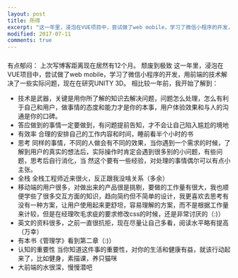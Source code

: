 ```yaml
---
layout: post
title: 所得
excerpt: "这一年里，浸泡在VUE项目中，尝试做了web mobile，学习了微信小程序的开发，用前端的技术解决了一些实际问题，现在在研究UNITY 3D。"
modified: 2017-07-11
comments: true
---
```



### 
有点郁闷： 上次写博客距离现在居然有12个月。
颓废到极致
这一年里，浸泡在VUE项目中，尝试做了web mobile，学习了微信小程序的开发，用前端的技术解决了一些实际问题，现在在研究UNITY 3D。
相比较一年前，我开始了解到：
 - 技术是武器，关键是用你所了解的知识去解决问题，问题怎么处理，怎么有利于自己和用户，做事情的态度和能力才是你的本事，用户体验效果和与人的沟通是你的口碑。
 - 答应做到的事情一定要做到，有问题提前告知，才不会让自己陷入尴尬的境地
 - 有效率 合理的安排自己的工作内容和时间，睡前看半个小时的书
 - 思考 同样的事情，不同的人做会有不同的效果，当你遇到一个需求的时候，了解到用户的真实的想法后，实际操作时肯定会遇到很多别的小问题，有些问题，思考后自行消化，当 然这个要有一些经验，对处理的事情偶尔可以有点小主张。
 - 全栈 全栈工程师近来很火，反正跟我没啥关系（多余）
 - 移动端的用户很多，对做出来的产品很是挑剔，要做的工作量有很大，我也顺便学些了很多交互方面的知识，趋向简约但不简单的设计，我更喜欢去思考有没有一种方案，让用户使用起来更舒坦，容易理解的方案，而不是根据工作量来计较，但是在经理吹毛求疵的要求修改css的时候，还是非常讨厌的（:)）
 - 英文的资料很多，之前一直很抗拒，现在尽量让自己多看，阅读水平略有提高（万幸）
 - 有本书《管理学》看到第二章（:)）
 - 认知的重要性  当你知道这件事的重要性，对你的生活和健康有益，就该行动起来了，比如健身，素描课，养只猫咪
 - 大前端的水很深，慢慢潜吧
 


 